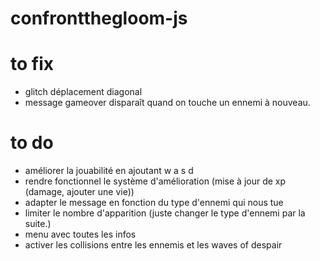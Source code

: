 # confrontthegloom-js

# to fix

- glitch déplacement diagonal
- message gameover disparaît quand on touche un ennemi à nouveau.

# to do

- améliorer la jouabilité en ajoutant w a s d
- rendre fonctionnel le système d'amélioration (mise à jour de xp (damage, ajouter une vie))
- adapter le message en fonction du type d'ennemi qui nous tue
- limiter le nombre d'apparition (juste changer le type d'ennemi par la suite.)
- menu avec toutes les infos
- activer les collisions entre les ennemis et les waves of despair
